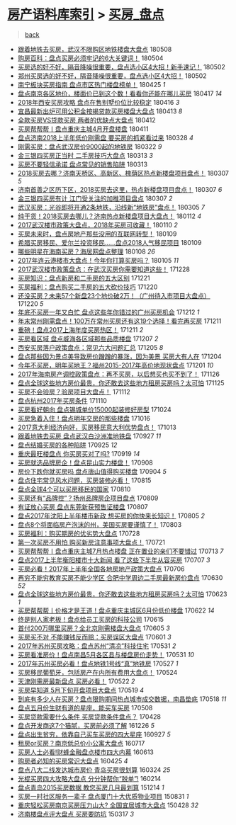 [房产语料库索引](../../README.md)  > [买房_盘点](买房_盘点.md)
====
> [back](../README.md)

- [跟着地铁去买房，武汉不限购区地铁楼盘大盘点](http://jkwz.applinzi.com/ittc/7100694154789258251.html#%E8%B7%9F%E7%9D%80%E5%9C%B0%E9%93%81%E5%8E%BB%E4%B9%B0%E6%88%BF%EF%BC%8C%E6%AD%A6%E6%B1%89%E4%B8%8D%E9%99%90%E8%B4%AD%E5%8C%BA%E5%9C%B0%E9%93%81%E6%A5%BC%E7%9B%98%E5%A4%A7%E7%9B%98%E7%82%B9) 180508  
- [购房百科：盘点买房必须牢记的6大关键词！](http://jkwz.applinzi.com/ittc/7099385107859375121.html#%E8%B4%AD%E6%88%BF%E7%99%BE%E7%A7%91%EF%BC%9A%E7%9B%98%E7%82%B9%E4%B9%B0%E6%88%BF%E5%BF%85%E9%A1%BB%E7%89%A2%E8%AE%B0%E7%9A%846%E5%A4%A7%E5%85%B3%E9%94%AE%E8%AF%8D%EF%BC%81) 180504  
- [买房选的好不好，隔音降噪很重要，盘点选小区4大招！新手速记！](http://jkwz.applinzi.com/ittc/7098498683513603088.html#%E4%B9%B0%E6%88%BF%E9%80%89%E7%9A%84%E5%A5%BD%E4%B8%8D%E5%A5%BD%EF%BC%8C%E9%9A%94%E9%9F%B3%E9%99%8D%E5%99%AA%E5%BE%88%E9%87%8D%E8%A6%81%EF%BC%8C%E7%9B%98%E7%82%B9%E9%80%89%E5%B0%8F%E5%8C%BA4%E5%A4%A7%E6%8B%9B%EF%BC%81%E6%96%B0%E6%89%8B%E9%80%9F%E8%AE%B0%EF%BC%81) 180502  
- [郑州买房选的好不好，隔音降噪很重要，盘点选小区4大招！](http://jkwz.applinzi.com/ittc/7098498683471660039.html#%E9%83%91%E5%B7%9E%E4%B9%B0%E6%88%BF%E9%80%89%E7%9A%84%E5%A5%BD%E4%B8%8D%E5%A5%BD%EF%BC%8C%E9%9A%94%E9%9F%B3%E9%99%8D%E5%99%AA%E5%BE%88%E9%87%8D%E8%A6%81%EF%BC%8C%E7%9B%98%E7%82%B9%E9%80%89%E5%B0%8F%E5%8C%BA4%E5%A4%A7%E6%8B%9B%EF%BC%81) 180502  
- [南宁板块买房指南 盘点市区热门楼盘榜单！](http://jkwz.applinzi.com/ittc/7095975735900767249.html#%E5%8D%97%E5%AE%81%E6%9D%BF%E5%9D%97%E4%B9%B0%E6%88%BF%E6%8C%87%E5%8D%97+%E7%9B%98%E7%82%B9%E5%B8%82%E5%8C%BA%E7%83%AD%E9%97%A8%E6%A5%BC%E7%9B%98%E6%A6%9C%E5%8D%95%EF%BC%81) 180425 *1* 
- [盘点南京各区地价，楼面价已到这个数！看看你还能在哪儿买房](http://jkwz.applinzi.com/ittc/7093012514357117958.html#%E7%9B%98%E7%82%B9%E5%8D%97%E4%BA%AC%E5%90%84%E5%8C%BA%E5%9C%B0%E4%BB%B7%EF%BC%8C%E6%A5%BC%E9%9D%A2%E4%BB%B7%E5%B7%B2%E5%88%B0%E8%BF%99%E4%B8%AA%E6%95%B0%EF%BC%81%E7%9C%8B%E7%9C%8B%E4%BD%A0%E8%BF%98%E8%83%BD%E5%9C%A8%E5%93%AA%E5%84%BF%E4%B9%B0%E6%88%BF) 180417 *14* 
- [2018年西安买房攻略 盘点在售别墅价位比较稳定](http://jkwz.applinzi.com/ittc/7092592124967257105.html#2018%E5%B9%B4%E8%A5%BF%E5%AE%89%E4%B9%B0%E6%88%BF%E6%94%BB%E7%95%A5+%E7%9B%98%E7%82%B9%E5%9C%A8%E5%94%AE%E5%88%AB%E5%A2%85%E4%BB%B7%E4%BD%8D%E6%AF%94%E8%BE%83%E7%A8%B3%E5%AE%9A) 180416 *3* 
- [宜昌最新出炉可用公积金按揭贷款买房楼盘大盘点](http://jkwz.applinzi.com/ittc/7091423614224303120.html#%E5%AE%9C%E6%98%8C%E6%9C%80%E6%96%B0%E5%87%BA%E7%82%89%E5%8F%AF%E7%94%A8%E5%85%AC%E7%A7%AF%E9%87%91%E6%8C%89%E6%8F%AD%E8%B4%B7%E6%AC%BE%E4%B9%B0%E6%88%BF%E6%A5%BC%E7%9B%98%E5%A4%A7%E7%9B%98%E7%82%B9) 180413 *8* 
- [全款买房VS贷款买房 两者的优缺点大盘点](http://jkwz.applinzi.com/ittc/7091124041643721745.html#%E5%85%A8%E6%AC%BE%E4%B9%B0%E6%88%BFVS%E8%B4%B7%E6%AC%BE%E4%B9%B0%E6%88%BF+%E4%B8%A4%E8%80%85%E7%9A%84%E4%BC%98%E7%BC%BA%E7%82%B9%E5%A4%A7%E7%9B%98%E7%82%B9) 180412  
- [买房帮帮帮丨盘点重庆主城4月开盘楼盘](http://jkwz.applinzi.com/ittc/7090734739365561361.html#%E4%B9%B0%E6%88%BF%E5%B8%AE%E5%B8%AE%E5%B8%AE%E4%B8%A8%E7%9B%98%E7%82%B9%E9%87%8D%E5%BA%86%E4%B8%BB%E5%9F%8E4%E6%9C%88%E5%BC%80%E7%9B%98%E6%A5%BC%E7%9B%98) 180411  
- [盘点济南2018上半年低价刚需盘 要买房的抓紧看过来](http://jkwz.applinzi.com/ittc/7085477008631137291.html#%E7%9B%98%E7%82%B9%E6%B5%8E%E5%8D%972018%E4%B8%8A%E5%8D%8A%E5%B9%B4%E4%BD%8E%E4%BB%B7%E5%88%9A%E9%9C%80%E7%9B%98+%E8%A6%81%E4%B9%B0%E6%88%BF%E7%9A%84%E6%8A%93%E7%B4%A7%E7%9C%8B%E8%BF%87%E6%9D%A5) 180328 *4* 
- [刚需买房：盘点武汉房价9000起的地铁房](http://jkwz.applinzi.com/ittc/7083260974146782219.html#%E5%88%9A%E9%9C%80%E4%B9%B0%E6%88%BF%EF%BC%9A%E7%9B%98%E7%82%B9%E6%AD%A6%E6%B1%89%E6%88%BF%E4%BB%B79000%E8%B5%B7%E7%9A%84%E5%9C%B0%E9%93%81%E6%88%BF) 180322 *9* 
- [金三银四买房正当时 二手房技巧大盘点](http://jkwz.applinzi.com/ittc/7079890494635377675.html#%E9%87%91%E4%B8%89%E9%93%B6%E5%9B%9B%E4%B9%B0%E6%88%BF%E6%AD%A3%E5%BD%93%E6%97%B6+%E4%BA%8C%E6%89%8B%E6%88%BF%E6%8A%80%E5%B7%A7%E5%A4%A7%E7%9B%98%E7%82%B9) 180313 *3* 
- [买房不要轻信承诺 盘点常见的销售陷阱](http://jkwz.applinzi.com/ittc/7079743713213678608.html#%E4%B9%B0%E6%88%BF%E4%B8%8D%E8%A6%81%E8%BD%BB%E4%BF%A1%E6%89%BF%E8%AF%BA+%E7%9B%98%E7%82%B9%E5%B8%B8%E8%A7%81%E7%9A%84%E9%94%80%E5%94%AE%E9%99%B7%E9%98%B1) 180313  
- [2018买房去哪？济南天桥区、高新区、槐荫区热点新楼盘项目盘点！](http://jkwz.applinzi.com/ittc/7077867932363523078.html#2018%E4%B9%B0%E6%88%BF%E5%8E%BB%E5%93%AA%EF%BC%9F%E6%B5%8E%E5%8D%97%E5%A4%A9%E6%A1%A5%E5%8C%BA%E3%80%81%E9%AB%98%E6%96%B0%E5%8C%BA%E3%80%81%E6%A7%90%E8%8D%AB%E5%8C%BA%E7%83%AD%E7%82%B9%E6%96%B0%E6%A5%BC%E7%9B%98%E9%A1%B9%E7%9B%AE%E7%9B%98%E7%82%B9%EF%BC%81) 180307 *5* 
- [济南首善之区历下区，2018买房去这里，热点新楼盘项目盘点！](http://jkwz.applinzi.com/ittc/7077860208384934919.html#%E6%B5%8E%E5%8D%97%E9%A6%96%E5%96%84%E4%B9%8B%E5%8C%BA%E5%8E%86%E4%B8%8B%E5%8C%BA%EF%BC%8C2018%E4%B9%B0%E6%88%BF%E5%8E%BB%E8%BF%99%E9%87%8C%EF%BC%8C%E7%83%AD%E7%82%B9%E6%96%B0%E6%A5%BC%E7%9B%98%E9%A1%B9%E7%9B%AE%E7%9B%98%E7%82%B9%EF%BC%81) 180307 *6* 
- [金三银四买房有计 江门受关注的加推项目盘点](http://jkwz.applinzi.com/ittc/7077656829872309255.html#%E9%87%91%E4%B8%89%E9%93%B6%E5%9B%9B%E4%B9%B0%E6%88%BF%E6%9C%89%E8%AE%A1+%E6%B1%9F%E9%97%A8%E5%8F%97%E5%85%B3%E6%B3%A8%E7%9A%84%E5%8A%A0%E6%8E%A8%E9%A1%B9%E7%9B%AE%E7%9B%98%E7%82%B9) 180307 *2* 
- [武汉买房：光谷即将开通2条地铁，沿线新“地铁房”盘点！](http://jkwz.applinzi.com/ittc/7077013128506508304.html#%E6%AD%A6%E6%B1%89%E4%B9%B0%E6%88%BF%EF%BC%9A%E5%85%89%E8%B0%B7%E5%8D%B3%E5%B0%86%E5%BC%80%E9%80%9A2%E6%9D%A1%E5%9C%B0%E9%93%81%EF%BC%8C%E6%B2%BF%E7%BA%BF%E6%96%B0%E2%80%9C%E5%9C%B0%E9%93%81%E6%88%BF%E2%80%9D%E7%9B%98%E7%82%B9%EF%BC%81) 180305 *7* 
- [纯干货！2018买房去哪儿？济南热点新楼盘项目大盘点！](http://jkwz.applinzi.com/ittc/7057631661829653520.html#%E7%BA%AF%E5%B9%B2%E8%B4%A7%EF%BC%812018%E4%B9%B0%E6%88%BF%E5%8E%BB%E5%93%AA%E5%84%BF%EF%BC%9F%E6%B5%8E%E5%8D%97%E7%83%AD%E7%82%B9%E6%96%B0%E6%A5%BC%E7%9B%98%E9%A1%B9%E7%9B%AE%E5%A4%A7%E7%9B%98%E7%82%B9%EF%BC%81) 180112 *4* 
- [2017武汉楼市政策大盘点，2018年买房可收藏！](http://jkwz.applinzi.com/ittc/7056865844166919174.html#2017%E6%AD%A6%E6%B1%89%E6%A5%BC%E5%B8%82%E6%94%BF%E7%AD%96%E5%A4%A7%E7%9B%98%E7%82%B9%EF%BC%8C2018%E5%B9%B4%E4%B9%B0%E6%88%BF%E5%8F%AF%E6%94%B6%E8%97%8F%EF%BC%81) 180110 *2* 
- [买房未来时，盘点房地产那些没用的互联网转型！](http://jkwz.applinzi.com/ittc/7056723713045562375.html#%E4%B9%B0%E6%88%BF%E6%9C%AA%E6%9D%A5%E6%97%B6%EF%BC%8C%E7%9B%98%E7%82%B9%E6%88%BF%E5%9C%B0%E4%BA%A7%E9%82%A3%E4%BA%9B%E6%B2%A1%E7%94%A8%E7%9A%84%E4%BA%92%E8%81%94%E7%BD%91%E8%BD%AC%E5%9E%8B%EF%BC%81) 180109  
- [希腊买房移民、爱尔兰投资移民……盘点2018人气移民项目](http://jkwz.applinzi.com/ittc/7056513507686614022.html#%E5%B8%8C%E8%85%8A%E4%B9%B0%E6%88%BF%E7%A7%BB%E6%B0%91%E3%80%81%E7%88%B1%E5%B0%94%E5%85%B0%E6%8A%95%E8%B5%84%E7%A7%BB%E6%B0%91%E2%80%A6%E2%80%A6%E7%9B%98%E7%82%B92018%E4%BA%BA%E6%B0%94%E7%A7%BB%E6%B0%91%E9%A1%B9%E7%9B%AE) 180109  
- [哪些明星在海南买房？海居网盘点整理](http://jkwz.applinzi.com/ittc/7056154897190224913.html#%E5%93%AA%E4%BA%9B%E6%98%8E%E6%98%9F%E5%9C%A8%E6%B5%B7%E5%8D%97%E4%B9%B0%E6%88%BF%EF%BC%9F%E6%B5%B7%E5%B1%85%E7%BD%91%E7%9B%98%E7%82%B9%E6%95%B4%E7%90%86) 180108 *26* 
- [2017年连云港楼市大盘点！今年你打算买房吗？](http://jkwz.applinzi.com/ittc/7055153131858428945.html#2017%E5%B9%B4%E8%BF%9E%E4%BA%91%E6%B8%AF%E6%A5%BC%E5%B8%82%E5%A4%A7%E7%9B%98%E7%82%B9%EF%BC%81%E4%BB%8A%E5%B9%B4%E4%BD%A0%E6%89%93%E7%AE%97%E4%B9%B0%E6%88%BF%E5%90%97%EF%BC%9F) 180105 *11* 
- [2017武汉楼市政策盘点：在武汉买房你需要知道这些！](http://jkwz.applinzi.com/ittc/7052138666812507152.html#2017%E6%AD%A6%E6%B1%89%E6%A5%BC%E5%B8%82%E6%94%BF%E7%AD%96%E7%9B%98%E7%82%B9%EF%BC%9A%E5%9C%A8%E6%AD%A6%E6%B1%89%E4%B9%B0%E6%88%BF%E4%BD%A0%E9%9C%80%E8%A6%81%E7%9F%A5%E9%81%93%E8%BF%99%E4%BA%9B%EF%BC%81) 171228  
- [买房知识：盘点新房和二手房的五大区别](http://jkwz.applinzi.com/ittc/7049481480231715856.html#%E4%B9%B0%E6%88%BF%E7%9F%A5%E8%AF%86%EF%BC%9A%E7%9B%98%E7%82%B9%E6%96%B0%E6%88%BF%E5%92%8C%E4%BA%8C%E6%89%8B%E6%88%BF%E7%9A%84%E4%BA%94%E5%A4%A7%E5%8C%BA%E5%88%AB) 171221  
- [买房福利：盘点购买二手房的五大砍价技巧](http://jkwz.applinzi.com/ittc/7049164424051426321.html#%E4%B9%B0%E6%88%BF%E7%A6%8F%E5%88%A9%EF%BC%9A%E7%9B%98%E7%82%B9%E8%B4%AD%E4%B9%B0%E4%BA%8C%E6%89%8B%E6%88%BF%E7%9A%84%E4%BA%94%E5%A4%A7%E7%A0%8D%E4%BB%B7%E6%8A%80%E5%B7%A7) 171220  
- [还没买房？未来57个新盘23个地价破2万！（广州待入市项目大盘点）](http://jkwz.applinzi.com/ittc/7049089998857438224.html#%E8%BF%98%E6%B2%A1%E4%B9%B0%E6%88%BF%EF%BC%9F%E6%9C%AA%E6%9D%A557%E4%B8%AA%E6%96%B0%E7%9B%9823%E4%B8%AA%E5%9C%B0%E4%BB%B7%E7%A0%B42%E4%B8%87%EF%BC%81%EF%BC%88%E5%B9%BF%E5%B7%9E%E5%BE%85%E5%85%A5%E5%B8%82%E9%A1%B9%E7%9B%AE%E5%A4%A7%E7%9B%98%E7%82%B9%EF%BC%89) 171220 *5* 
- [年底不买房一年又白忙 盘点这些年你错过的广州买房机会](http://jkwz.applinzi.com/ittc/7046207862420800529.html#%E5%B9%B4%E5%BA%95%E4%B8%8D%E4%B9%B0%E6%88%BF%E4%B8%80%E5%B9%B4%E5%8F%88%E7%99%BD%E5%BF%99+%E7%9B%98%E7%82%B9%E8%BF%99%E4%BA%9B%E5%B9%B4%E4%BD%A0%E9%94%99%E8%BF%87%E7%9A%84%E5%B9%BF%E5%B7%9E%E4%B9%B0%E6%88%BF%E6%9C%BA%E4%BC%9A) 171212 *1* 
- [年末常州刚需盘点！100万在常州买房还有这19个选择！看完再买房](http://jkwz.applinzi.com/ittc/7045818943619466256.html#%E5%B9%B4%E6%9C%AB%E5%B8%B8%E5%B7%9E%E5%88%9A%E9%9C%80%E7%9B%98%E7%82%B9%EF%BC%81100%E4%B8%87%E5%9C%A8%E5%B8%B8%E5%B7%9E%E4%B9%B0%E6%88%BF%E8%BF%98%E6%9C%89%E8%BF%9919%E4%B8%AA%E9%80%89%E6%8B%A9%EF%BC%81%E7%9C%8B%E5%AE%8C%E5%86%8D%E4%B9%B0%E6%88%BF) 171211  
- [重磅！盘点2017上海年度买房热区！](http://jkwz.applinzi.com/ittc/7045783431991002129.html#%E9%87%8D%E7%A3%85%EF%BC%81%E7%9B%98%E7%82%B92017%E4%B8%8A%E6%B5%B7%E5%B9%B4%E5%BA%A6%E4%B9%B0%E6%88%BF%E7%83%AD%E5%8C%BA%EF%BC%81) 171211 *2* 
- [买房看区域 盘点威海各区域那些品质楼盘](http://jkwz.applinzi.com/ittc/7044232089073878033.html#%E4%B9%B0%E6%88%BF%E7%9C%8B%E5%8C%BA%E5%9F%9F+%E7%9B%98%E7%82%B9%E5%A8%81%E6%B5%B7%E5%90%84%E5%8C%BA%E5%9F%9F%E9%82%A3%E4%BA%9B%E5%93%81%E8%B4%A8%E6%A5%BC%E7%9B%98) 171207 *2* 
- [西安买房落户政策盘点：常见六大问题汇总](http://jkwz.applinzi.com/ittc/7043607735017440273.html#%E8%A5%BF%E5%AE%89%E4%B9%B0%E6%88%BF%E8%90%BD%E6%88%B7%E6%94%BF%E7%AD%96%E7%9B%98%E7%82%B9%EF%BC%9A%E5%B8%B8%E8%A7%81%E5%85%AD%E5%A4%A7%E9%97%AE%E9%A2%98%E6%B1%87%E6%80%BB) 171205 *8* 
- [盘点那些因为景点美导致房价蹭蹭的暴涨，因为美景 买房大有人在](http://jkwz.applinzi.com/ittc/7043298999778411536.html#%E7%9B%98%E7%82%B9%E9%82%A3%E4%BA%9B%E5%9B%A0%E4%B8%BA%E6%99%AF%E7%82%B9%E7%BE%8E%E5%AF%BC%E8%87%B4%E6%88%BF%E4%BB%B7%E8%B9%AD%E8%B9%AD%E7%9A%84%E6%9A%B4%E6%B6%A8%EF%BC%8C%E5%9B%A0%E4%B8%BA%E7%BE%8E%E6%99%AF+%E4%B9%B0%E6%88%BF%E5%A4%A7%E6%9C%89%E4%BA%BA%E5%9C%A8) 171204  
- [今年不买房，明年买地王？福州2015-2017年高价地现状盘点](http://jkwz.applinzi.com/ittc/7042085488549168145.html#%E4%BB%8A%E5%B9%B4%E4%B8%8D%E4%B9%B0%E6%88%BF%EF%BC%8C%E6%98%8E%E5%B9%B4%E4%B9%B0%E5%9C%B0%E7%8E%8B%EF%BC%9F%E7%A6%8F%E5%B7%9E2015-2017%E5%B9%B4%E9%AB%98%E4%BB%B7%E5%9C%B0%E7%8E%B0%E7%8A%B6%E7%9B%98%E7%82%B9) 171201 *10* 
- [2017年海南房产调控政策盘点：再不买房，以后想买也买不到了！](http://jkwz.applinzi.com/ittc/7040297352923972625.html#2017%E5%B9%B4%E6%B5%B7%E5%8D%97%E6%88%BF%E4%BA%A7%E8%B0%83%E6%8E%A7%E6%94%BF%E7%AD%96%E7%9B%98%E7%82%B9%EF%BC%9A%E5%86%8D%E4%B8%8D%E4%B9%B0%E6%88%BF%EF%BC%8C%E4%BB%A5%E5%90%8E%E6%83%B3%E4%B9%B0%E4%B9%9F%E4%B9%B0%E4%B8%8D%E5%88%B0%E4%BA%86%EF%BC%81) 171126  
- [盘点全球这些地方房价最贵，你还敢去这些地方租房买房吗？太可怕](http://jkwz.applinzi.com/ittc/7039811366741869584.html#%E7%9B%98%E7%82%B9%E5%85%A8%E7%90%83%E8%BF%99%E4%BA%9B%E5%9C%B0%E6%96%B9%E6%88%BF%E4%BB%B7%E6%9C%80%E8%B4%B5%EF%BC%8C%E4%BD%A0%E8%BF%98%E6%95%A2%E5%8E%BB%E8%BF%99%E4%BA%9B%E5%9C%B0%E6%96%B9%E7%A7%9F%E6%88%BF%E4%B9%B0%E6%88%BF%E5%90%97%EF%BC%9F%E5%A4%AA%E5%8F%AF%E6%80%95) 171125  
- [买房不会验房？验房项目大盘点！](http://jkwz.applinzi.com/ittc/7035173502615815184.html#%E4%B9%B0%E6%88%BF%E4%B8%8D%E4%BC%9A%E9%AA%8C%E6%88%BF%EF%BC%9F%E9%AA%8C%E6%88%BF%E9%A1%B9%E7%9B%AE%E5%A4%A7%E7%9B%98%E7%82%B9%EF%BC%81) 171112  
- [盘点杭州2017年买房条件](http://jkwz.applinzi.com/ittc/7034273135958950929.html#%E7%9B%98%E7%82%B9%E6%9D%AD%E5%B7%9E2017%E5%B9%B4%E4%B9%B0%E6%88%BF%E6%9D%A1%E4%BB%B6) 171110  
- [买房看好朝向 盘点锡城单价15000起装修好房型](http://jkwz.applinzi.com/ittc/7027895849672246288.html#%E4%B9%B0%E6%88%BF%E7%9C%8B%E5%A5%BD%E6%9C%9D%E5%90%91+%E7%9B%98%E7%82%B9%E9%94%A1%E5%9F%8E%E5%8D%95%E4%BB%B715000%E8%B5%B7%E8%A3%85%E4%BF%AE%E5%A5%BD%E6%88%BF%E5%9E%8B) 171024  
- [买房急着入住！盘点明年交房的那些楼盘](http://jkwz.applinzi.com/ittc/7025055952657712144.html#%E4%B9%B0%E6%88%BF%E6%80%A5%E7%9D%80%E5%85%A5%E4%BD%8F%EF%BC%81%E7%9B%98%E7%82%B9%E6%98%8E%E5%B9%B4%E4%BA%A4%E6%88%BF%E7%9A%84%E9%82%A3%E4%BA%9B%E6%A5%BC%E7%9B%98) 171016  
- [2017意大利经济向好，买房移民意大利优势盘点！](http://jkwz.applinzi.com/ittc/7023986782381802513.html#2017%E6%84%8F%E5%A4%A7%E5%88%A9%E7%BB%8F%E6%B5%8E%E5%90%91%E5%A5%BD%EF%BC%8C%E4%B9%B0%E6%88%BF%E7%A7%BB%E6%B0%91%E6%84%8F%E5%A4%A7%E5%88%A9%E4%BC%98%E5%8A%BF%E7%9B%98%E7%82%B9%EF%BC%81) 171013  
- [跟着地铁去买房 盘点武汉白沙洲准地铁盘](http://jkwz.applinzi.com/ittc/7017892350314152977.html#%E8%B7%9F%E7%9D%80%E5%9C%B0%E9%93%81%E5%8E%BB%E4%B9%B0%E6%88%BF+%E7%9B%98%E7%82%B9%E6%AD%A6%E6%B1%89%E7%99%BD%E6%B2%99%E6%B4%B2%E5%87%86%E5%9C%B0%E9%93%81%E7%9B%98) 170927 *11* 
- [盘点结婚买房的各种陷阱](http://jkwz.applinzi.com/ittc/7017158319565964304.html#%E7%9B%98%E7%82%B9%E7%BB%93%E5%A9%9A%E4%B9%B0%E6%88%BF%E7%9A%84%E5%90%84%E7%A7%8D%E9%99%B7%E9%98%B1) 170925 *12* 
- [重庆最旺楼盘点 你买房买对了吗?](http://jkwz.applinzi.com/ittc/7014986623815779345.html#%E9%87%8D%E5%BA%86%E6%9C%80%E6%97%BA%E6%A5%BC%E7%9B%98%E7%82%B9+%E4%BD%A0%E4%B9%B0%E6%88%BF%E4%B9%B0%E5%AF%B9%E4%BA%86%E5%90%97%3F) 170919 *14* 
- [买房就选品牌房企！盘点昆山实力楼盘！](http://jkwz.applinzi.com/ittc/7010826623841207313.html#%E4%B9%B0%E6%88%BF%E5%B0%B1%E9%80%89%E5%93%81%E7%89%8C%E6%88%BF%E4%BC%81%EF%BC%81%E7%9B%98%E7%82%B9%E6%98%86%E5%B1%B1%E5%AE%9E%E5%8A%9B%E6%A5%BC%E7%9B%98%EF%BC%81) 170908  
- [房价下跌你就买房吗 盘点唐山值得购买楼盘](http://jkwz.applinzi.com/ittc/7009357862927860752.html#%E6%88%BF%E4%BB%B7%E4%B8%8B%E8%B7%8C%E4%BD%A0%E5%B0%B1%E4%B9%B0%E6%88%BF%E5%90%97+%E7%9B%98%E7%82%B9%E5%94%90%E5%B1%B1%E5%80%BC%E5%BE%97%E8%B4%AD%E4%B9%B0%E6%A5%BC%E7%9B%98) 170904 *5* 
- [盘点住宅常见风水问题，买房装修必看！](http://jkwz.applinzi.com/ittc/7002008258334950417.html#%E7%9B%98%E7%82%B9%E4%BD%8F%E5%AE%85%E5%B8%B8%E8%A7%81%E9%A3%8E%E6%B0%B4%E9%97%AE%E9%A2%98%EF%BC%8C%E4%B9%B0%E6%88%BF%E8%A3%85%E4%BF%AE%E5%BF%85%E7%9C%8B%EF%BC%81) 170815  
- [盘点全球4个可以买房移民的国家](http://jkwz.applinzi.com/ittc/7000124956657320977.html#%E7%9B%98%E7%82%B9%E5%85%A8%E7%90%834%E4%B8%AA%E5%8F%AF%E4%BB%A5%E4%B9%B0%E6%88%BF%E7%A7%BB%E6%B0%91%E7%9A%84%E5%9B%BD%E5%AE%B6) 170810  
- [买房还有“品牌控”？扬州品牌房企项目盘点](http://jkwz.applinzi.com/ittc/6999592864726909968.html#%E4%B9%B0%E6%88%BF%E8%BF%98%E6%9C%89%E2%80%9C%E5%93%81%E7%89%8C%E6%8E%A7%E2%80%9D%EF%BC%9F%E6%89%AC%E5%B7%9E%E5%93%81%E7%89%8C%E6%88%BF%E4%BC%81%E9%A1%B9%E7%9B%AE%E7%9B%98%E7%82%B9) 170809  
- [有证放心买房 盘点东莞新获预售证楼盘](http://jkwz.applinzi.com/ittc/6999074670555694097.html#%E6%9C%89%E8%AF%81%E6%94%BE%E5%BF%83%E4%B9%B0%E6%88%BF+%E7%9B%98%E7%82%B9%E4%B8%9C%E8%8E%9E%E6%96%B0%E8%8E%B7%E9%A2%84%E5%94%AE%E8%AF%81%E6%A5%BC%E7%9B%98) 170807  
- [盘点2017年沈阳上半年楼市新政 想买房的你快来长知识！](http://jkwz.applinzi.com/ittc/6998262184621376528.html#%E7%9B%98%E7%82%B92017%E5%B9%B4%E6%B2%88%E9%98%B3%E4%B8%8A%E5%8D%8A%E5%B9%B4%E6%A5%BC%E5%B8%82%E6%96%B0%E6%94%BF+%E6%83%B3%E4%B9%B0%E6%88%BF%E7%9A%84%E4%BD%A0%E5%BF%AB%E6%9D%A5%E9%95%BF%E7%9F%A5%E8%AF%86%EF%BC%81) 170805 *2* 
- [盘点8个将面临房产泡沫的州，美国买房要谨慎了！](http://jkwz.applinzi.com/ittc/6997496845453231120.html#%E7%9B%98%E7%82%B98%E4%B8%AA%E5%B0%86%E9%9D%A2%E4%B8%B4%E6%88%BF%E4%BA%A7%E6%B3%A1%E6%B2%AB%E7%9A%84%E5%B7%9E%EF%BC%8C%E7%BE%8E%E5%9B%BD%E4%B9%B0%E6%88%BF%E8%A6%81%E8%B0%A8%E6%85%8E%E4%BA%86%EF%BC%81) 170803  
- [买房福利：购买期房的优劣势大盘点](http://jkwz.applinzi.com/ittc/6995309277978559505.html#%E4%B9%B0%E6%88%BF%E7%A6%8F%E5%88%A9%EF%BC%9A%E8%B4%AD%E4%B9%B0%E6%9C%9F%E6%88%BF%E7%9A%84%E4%BC%98%E5%8A%A3%E5%8A%BF%E5%A4%A7%E7%9B%98%E7%82%B9) 170728  
- [第一次买房不用怕 购买新房注意事项大盘点！](http://jkwz.applinzi.com/ittc/6992767798106129425.html#%E7%AC%AC%E4%B8%80%E6%AC%A1%E4%B9%B0%E6%88%BF%E4%B8%8D%E7%94%A8%E6%80%95+%E8%B4%AD%E4%B9%B0%E6%96%B0%E6%88%BF%E6%B3%A8%E6%84%8F%E4%BA%8B%E9%A1%B9%E5%A4%A7%E7%9B%98%E7%82%B9%EF%BC%81) 170721  
- [买房帮帮帮丨盘点重庆主城7月热点楼盘 正在置业的亲们不要错过](http://jkwz.applinzi.com/ittc/6989786794491905040.html#%E4%B9%B0%E6%88%BF%E5%B8%AE%E5%B8%AE%E5%B8%AE%E4%B8%A8%E7%9B%98%E7%82%B9%E9%87%8D%E5%BA%86%E4%B8%BB%E5%9F%8E7%E6%9C%88%E7%83%AD%E7%82%B9%E6%A5%BC%E7%9B%98+%E6%AD%A3%E5%9C%A8%E7%BD%AE%E4%B8%9A%E7%9A%84%E4%BA%B2%E4%BB%AC%E4%B8%8D%E8%A6%81%E9%94%99%E8%BF%87) 170713 *7* 
- [盘点2017上半年衡阳楼市十大新闻 看了这些下半年从容买房](http://jkwz.applinzi.com/ittc/6987375835919942660.html#%E7%9B%98%E7%82%B92017%E4%B8%8A%E5%8D%8A%E5%B9%B4%E8%A1%A1%E9%98%B3%E6%A5%BC%E5%B8%82%E5%8D%81%E5%A4%A7%E6%96%B0%E9%97%BB+%E7%9C%8B%E4%BA%86%E8%BF%99%E4%BA%9B%E4%B8%8B%E5%8D%8A%E5%B9%B4%E4%BB%8E%E5%AE%B9%E4%B9%B0%E6%88%BF) 170707 *3* 
- [买房必看！2017年上半年全国各地房地产政策大盘点](http://jkwz.applinzi.com/ittc/6987208205573555217.html#%E4%B9%B0%E6%88%BF%E5%BF%85%E7%9C%8B%EF%BC%812017%E5%B9%B4%E4%B8%8A%E5%8D%8A%E5%B9%B4%E5%85%A8%E5%9B%BD%E5%90%84%E5%9C%B0%E6%88%BF%E5%9C%B0%E4%BA%A7%E6%94%BF%E7%AD%96%E5%A4%A7%E7%9B%98%E7%82%B9) 170706  
- [再穷不能穷教育买房不能少学区 合肥中学周边二手房最新房价盘点](http://jkwz.applinzi.com/ittc/6985007510061581317.html#%E5%86%8D%E7%A9%B7%E4%B8%8D%E8%83%BD%E7%A9%B7%E6%95%99%E8%82%B2%E4%B9%B0%E6%88%BF%E4%B8%8D%E8%83%BD%E5%B0%91%E5%AD%A6%E5%8C%BA+%E5%90%88%E8%82%A5%E4%B8%AD%E5%AD%A6%E5%91%A8%E8%BE%B9%E4%BA%8C%E6%89%8B%E6%88%BF%E6%9C%80%E6%96%B0%E6%88%BF%E4%BB%B7%E7%9B%98%E7%82%B9) 170630 *52* 
- [盘点全球这些地方房价最贵，你还敢去这些地方租房买房吗？太可怕](http://jkwz.applinzi.com/ittc/6982390663684293636.html#%E7%9B%98%E7%82%B9%E5%85%A8%E7%90%83%E8%BF%99%E4%BA%9B%E5%9C%B0%E6%96%B9%E6%88%BF%E4%BB%B7%E6%9C%80%E8%B4%B5%EF%BC%8C%E4%BD%A0%E8%BF%98%E6%95%A2%E5%8E%BB%E8%BF%99%E4%BA%9B%E5%9C%B0%E6%96%B9%E7%A7%9F%E6%88%BF%E4%B9%B0%E6%88%BF%E5%90%97%EF%BC%9F%E5%A4%AA%E5%8F%AF%E6%80%95) 170623 *1* 
- [买房帮帮帮丨价格才是王道！盘点重庆主城区6月份低价楼盘](http://jkwz.applinzi.com/ittc/6981938255632008196.html#%E4%B9%B0%E6%88%BF%E5%B8%AE%E5%B8%AE%E5%B8%AE%E4%B8%A8%E4%BB%B7%E6%A0%BC%E6%89%8D%E6%98%AF%E7%8E%8B%E9%81%93%EF%BC%81%E7%9B%98%E7%82%B9%E9%87%8D%E5%BA%86%E4%B8%BB%E5%9F%8E%E5%8C%BA6%E6%9C%88%E4%BB%BD%E4%BD%8E%E4%BB%B7%E6%A5%BC%E7%9B%98) 170622 *14* 
- [终是别人家老板！盘点给员工买房的科技公司](http://jkwz.applinzi.com/ittc/6979455466147939332.html#%E7%BB%88%E6%98%AF%E5%88%AB%E4%BA%BA%E5%AE%B6%E8%80%81%E6%9D%BF%EF%BC%81%E7%9B%98%E7%82%B9%E7%BB%99%E5%91%98%E5%B7%A5%E4%B9%B0%E6%88%BF%E7%9A%84%E7%A7%91%E6%8A%80%E5%85%AC%E5%8F%B8) 170615  
- [首付200万哪里买房？全北京刚需楼盘大盘点](http://jkwz.applinzi.com/ittc/6975750038213886980.html#%E9%A6%96%E4%BB%98200%E4%B8%87%E5%93%AA%E9%87%8C%E4%B9%B0%E6%88%BF%EF%BC%9F%E5%85%A8%E5%8C%97%E4%BA%AC%E5%88%9A%E9%9C%80%E6%A5%BC%E7%9B%98%E5%A4%A7%E7%9B%98%E7%82%B9) 170605 *3* 
- [买房买不对 不能赚钱反而赔：买房误区大盘点](http://jkwz.applinzi.com/ittc/6974143377833460740.html#%E4%B9%B0%E6%88%BF%E4%B9%B0%E4%B8%8D%E5%AF%B9+%E4%B8%8D%E8%83%BD%E8%B5%9A%E9%92%B1%E5%8F%8D%E8%80%8C%E8%B5%94%EF%BC%9A%E4%B9%B0%E6%88%BF%E8%AF%AF%E5%8C%BA%E5%A4%A7%E7%9B%98%E7%82%B9) 170601 *3* 
- [2017年苏州买房攻略：盘点苏州“清凉”科技住宅](http://jkwz.applinzi.com/ittc/6973840717418857476.html#2017%E5%B9%B4%E8%8B%8F%E5%B7%9E%E4%B9%B0%E6%88%BF%E6%94%BB%E7%95%A5%EF%BC%9A%E7%9B%98%E7%82%B9%E8%8B%8F%E5%B7%9E%E2%80%9C%E6%B8%85%E5%87%89%E2%80%9D%E7%A7%91%E6%8A%80%E4%BD%8F%E5%AE%85) 170531 *2* 
- [买房看准房价！盘点南昌5月各区县与楼盘房价走势！](http://jkwz.applinzi.com/ittc/6973825870878737413.html#%E4%B9%B0%E6%88%BF%E7%9C%8B%E5%87%86%E6%88%BF%E4%BB%B7%EF%BC%81%E7%9B%98%E7%82%B9%E5%8D%97%E6%98%8C5%E6%9C%88%E5%90%84%E5%8C%BA%E5%8E%BF%E4%B8%8E%E6%A5%BC%E7%9B%98%E6%88%BF%E4%BB%B7%E8%B5%B0%E5%8A%BF%EF%BC%81) 170531 *10* 
- [2017年苏州买房必看！盘点地铁1号线“真”地铁房](http://jkwz.applinzi.com/ittc/6972294064270476292.html#2017%E5%B9%B4%E8%8B%8F%E5%B7%9E%E4%B9%B0%E6%88%BF%E5%BF%85%E7%9C%8B%EF%BC%81%E7%9B%98%E7%82%B9%E5%9C%B0%E9%93%811%E5%8F%B7%E7%BA%BF%E2%80%9C%E7%9C%9F%E2%80%9D%E5%9C%B0%E9%93%81%E6%88%BF) 170527 *1* 
- [买房移民葡萄牙，包括房产在内所有费用大盘点！](http://jkwz.applinzi.com/ittc/6971292357923177477.html#%E4%B9%B0%E6%88%BF%E7%A7%BB%E6%B0%91%E8%91%A1%E8%90%84%E7%89%99%EF%BC%8C%E5%8C%85%E6%8B%AC%E6%88%BF%E4%BA%A7%E5%9C%A8%E5%86%85%E6%89%80%E6%9C%89%E8%B4%B9%E7%94%A8%E5%A4%A7%E7%9B%98%E7%82%B9%EF%BC%81) 170524  
- [天津刚需房最新盘点 买房必看！](http://jkwz.applinzi.com/ittc/6970527949072630788.html#%E5%A4%A9%E6%B4%A5%E5%88%9A%E9%9C%80%E6%88%BF%E6%9C%80%E6%96%B0%E7%9B%98%E7%82%B9+%E4%B9%B0%E6%88%BF%E5%BF%85%E7%9C%8B%EF%BC%81) 170522 *2* 
- [买房早知道 5月下旬开盘项目大盘点](http://jkwz.applinzi.com/ittc/6969407095102243845.html#%E4%B9%B0%E6%88%BF%E6%97%A9%E7%9F%A5%E9%81%93+5%E6%9C%88%E4%B8%8B%E6%97%AC%E5%BC%80%E7%9B%98%E9%A1%B9%E7%9B%AE%E5%A4%A7%E7%9B%98%E7%82%B9) 170519 *4* 
- [到底有多少人在买房？盘点限购期间热点城市成交数据，南昌垫底](http://jkwz.applinzi.com/ittc/6968941076667696132.html#%E5%88%B0%E5%BA%95%E6%9C%89%E5%A4%9A%E5%B0%91%E4%BA%BA%E5%9C%A8%E4%B9%B0%E6%88%BF%EF%BC%9F%E7%9B%98%E7%82%B9%E9%99%90%E8%B4%AD%E6%9C%9F%E9%97%B4%E7%83%AD%E7%82%B9%E5%9F%8E%E5%B8%82%E6%88%90%E4%BA%A4%E6%95%B0%E6%8D%AE%EF%BC%8C%E5%8D%97%E6%98%8C%E5%9E%AB%E5%BA%95) 170518 *11* 
- [盘点五月份生财有道的星座，能买车买房](http://jkwz.applinzi.com/ittc/6965173448878851076.html#%E7%9B%98%E7%82%B9%E4%BA%94%E6%9C%88%E4%BB%BD%E7%94%9F%E8%B4%A2%E6%9C%89%E9%81%93%E7%9A%84%E6%98%9F%E5%BA%A7%EF%BC%8C%E8%83%BD%E4%B9%B0%E8%BD%A6%E4%B9%B0%E6%88%BF) 170508  
- [买房贷款需要什么条件 买房贷款条件盘点？](http://jkwz.applinzi.com/ittc/6961599993134711812.html#%E4%B9%B0%E6%88%BF%E8%B4%B7%E6%AC%BE%E9%9C%80%E8%A6%81%E4%BB%80%E4%B9%88%E6%9D%A1%E4%BB%B6+%E4%B9%B0%E6%88%BF%E8%B4%B7%E6%AC%BE%E6%9D%A1%E4%BB%B6%E7%9B%98%E7%82%B9%EF%BC%9F) 170428  
- [盘点开发商这7个猫腻，买房前必须了解](http://jkwz.applinzi.com/ittc/6915979259129889796.html#%E7%9B%98%E7%82%B9%E5%BC%80%E5%8F%91%E5%95%86%E8%BF%997%E4%B8%AA%E7%8C%AB%E8%85%BB%EF%BC%8C%E4%B9%B0%E6%88%BF%E5%89%8D%E5%BF%85%E9%A1%BB%E4%BA%86%E8%A7%A3) 161226 *5* 
- [盘点出生贫穷，依靠自己买车买房的四大星座](http://jkwz.applinzi.com/ittc/6882335728154969093.html#%E7%9B%98%E7%82%B9%E5%87%BA%E7%94%9F%E8%B4%AB%E7%A9%B7%EF%BC%8C%E4%BE%9D%E9%9D%A0%E8%87%AA%E5%B7%B1%E4%B9%B0%E8%BD%A6%E4%B9%B0%E6%88%BF%E7%9A%84%E5%9B%9B%E5%A4%A7%E6%98%9F%E5%BA%A7) 160927 *5* 
- [租房or买房？南京低总价小公寓大盘点](http://jkwz.applinzi.com/ittc/6855839229799826437.html#%E7%A7%9F%E6%88%BFor%E4%B9%B0%E6%88%BF%EF%BC%9F%E5%8D%97%E4%BA%AC%E4%BD%8E%E6%80%BB%E4%BB%B7%E5%B0%8F%E5%85%AC%E5%AF%93%E5%A4%A7%E7%9B%98%E7%82%B9) 160717  
- [买房人士必看!财蜂金融盘点楼市四大内幕](http://jkwz.applinzi.com/ittc/6843265906788271109.html#%E4%B9%B0%E6%88%BF%E4%BA%BA%E5%A3%AB%E5%BF%85%E7%9C%8B%21%E8%B4%A2%E8%9C%82%E9%87%91%E8%9E%8D%E7%9B%98%E7%82%B9%E6%A5%BC%E5%B8%82%E5%9B%9B%E5%A4%A7%E5%86%85%E5%B9%95) 160613  
- [购房者必知的买房常识大盘点](http://jkwz.applinzi.com/ittc/6824977467781415940.html#%E8%B4%AD%E6%88%BF%E8%80%85%E5%BF%85%E7%9F%A5%E7%9A%84%E4%B9%B0%E6%88%BF%E5%B8%B8%E8%AF%86%E5%A4%A7%E7%9B%98%E7%82%B9) 160425 *4* 
- [盘点八大二线发达城市房价 青岛买房很划算](http://jkwz.applinzi.com/ittc/6813178648995562500.html#%E7%9B%98%E7%82%B9%E5%85%AB%E5%A4%A7%E4%BA%8C%E7%BA%BF%E5%8F%91%E8%BE%BE%E5%9F%8E%E5%B8%82%E6%88%BF%E4%BB%B7+%E9%9D%92%E5%B2%9B%E4%B9%B0%E6%88%BF%E5%BE%88%E5%88%92%E7%AE%97) 160324 *25* 
- [光棍买房四大攻略大盘点 分分钟帮你“脱单”!](http://jkwz.applinzi.com/ittc/6798617561054839812.html#%E5%85%89%E6%A3%8D%E4%B9%B0%E6%88%BF%E5%9B%9B%E5%A4%A7%E6%94%BB%E7%95%A5%E5%A4%A7%E7%9B%98%E7%82%B9+%E5%88%86%E5%88%86%E9%92%9F%E5%B8%AE%E4%BD%A0%E2%80%9C%E8%84%B1%E5%8D%95%E2%80%9D%21) 160214  
- [盘点青岛2015买房数据 教您买房几月最划算](http://jkwz.applinzi.com/ittc/6775544772819420164.html#%E7%9B%98%E7%82%B9%E9%9D%92%E5%B2%9B2015%E4%B9%B0%E6%88%BF%E6%95%B0%E6%8D%AE+%E6%95%99%E6%82%A8%E4%B9%B0%E6%88%BF%E5%87%A0%E6%9C%88%E6%9C%80%E5%88%92%E7%AE%97) 151214 *1* 
- [买房一时社区服务一辈子 盘点厦门十大优质物业项目](http://jkwz.applinzi.com/ittc/6736635292031960068.html#%E4%B9%B0%E6%88%BF%E4%B8%80%E6%97%B6%E7%A4%BE%E5%8C%BA%E6%9C%8D%E5%8A%A1%E4%B8%80%E8%BE%88%E5%AD%90+%E7%9B%98%E7%82%B9%E5%8E%A6%E9%97%A8%E5%8D%81%E5%A4%A7%E4%BC%98%E8%B4%A8%E7%89%A9%E4%B8%9A%E9%A1%B9%E7%9B%AE) 150831 *1* 
- [重庆轻松买房南京买房压力山大? 全国宜居城市大盘点](http://jkwz.applinzi.com/ittc/547650611411534371.html#%E9%87%8D%E5%BA%86%E8%BD%BB%E6%9D%BE%E4%B9%B0%E6%88%BF%E5%8D%97%E4%BA%AC%E4%B9%B0%E6%88%BF%E5%8E%8B%E5%8A%9B%E5%B1%B1%E5%A4%A7%3F+%E5%85%A8%E5%9B%BD%E5%AE%9C%E5%B1%85%E5%9F%8E%E5%B8%82%E5%A4%A7%E7%9B%98%E7%82%B9) 150428 *32* 
- [济南楼盘点评大盘点 买房要防坑](http://jkwz.applinzi.com/ittc/547650611398373142.html#%E6%B5%8E%E5%8D%97%E6%A5%BC%E7%9B%98%E7%82%B9%E8%AF%84%E5%A4%A7%E7%9B%98%E7%82%B9+%E4%B9%B0%E6%88%BF%E8%A6%81%E9%98%B2%E5%9D%91) 150317 *3* 
